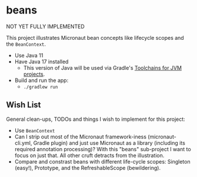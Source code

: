 # beans

NOT YET FULLY IMPLEMENTED

This project illustrates Micronaut bean concepts like lifecycle scopes and the `BeanContext`.

* Use Java 11
* Have Java 17 installed
  * This version of Java will be used via Gradle's [Toolchains for JVM projects](https://docs.gradle.org/current/userguide/toolchains.html).  
* Build and run the app:
  * `./gradlew run`
  
## Wish List

General clean-ups, TODOs and things I wish to implement for this project:

* Use `BeanContext`
* Can I strip out most of the Micronaut framework-iness (micronaut-cli.yml, Gradle plugin) and just use Micronaut as a
  library (including its required annotation processing)? With this "beans" sub-project I want to focus on just that. All
  other cruft detracts from the illustration.
* Compare and constrast beans with different life-cycle scopes: Singleton (easy!), Prototype, and the 
  RefreshableScope (bewildering).
